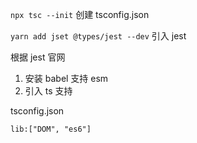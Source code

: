 `npx tsc --init` 创建 tsconfig.json

`yarn add jset @types/jest --dev` 引入 jest 

根据 jest 官网

1. 安装 babel 支持 esm
2. 引入 ts 支持


tsconfig.json

`lib:["DOM", "es6"]`
